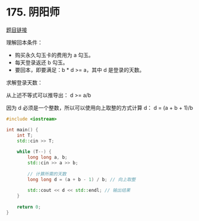 
# 175. 阴阳师 

[题目链接](https://kamacoder.com/problempage.php?pid=1253)

理解回本条件：

* 购买永久勾玉卡的费用为 a 勾玉。
* 每天登录返还 b 勾玉。
* 要回本，即要满足：b * d >= a，其中 d 是登录的天数。

求解登录天数：

从上述不等式可以推导出： d >= a/b  

因为 d 必须是一个整数，所以可以使用向上取整的方式计算 d： d = (a + b + 1)/b



```CPP
#include <iostream>

int main() {
    int T;
    std::cin >> T;
    
    while (T--) {
        long long a, b;
        std::cin >> a >> b;
        
        // 计算所需的天数
        long long d = (a + b - 1) / b; // 向上取整
        
        std::cout << d << std::endl; // 输出结果
    }
    
    return 0;
}
```
